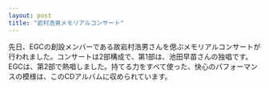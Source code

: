 ```yaml
---
layout: post
title: "岩村浩男メモリアルコンサート"
---
```


先日、EGCの創設メンバーである故岩村浩男さんを偲ぶメモリアルコンサートが行われました。コンサートは2部構成で、第1部は、池田早苗さんの独唱です。EGCは、第2部で熱唱しました。持てる力をすべて使った、快心のパフォーマンスの模様は、このCDアルバムに収められています。
